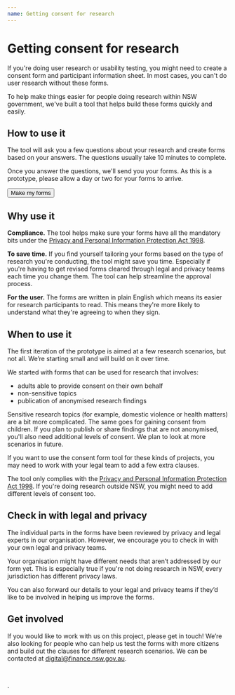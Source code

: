 ```yaml
---
name: Getting consent for research
---	
```


# Getting consent for research

If you're doing user research or usability testing, you might need to create a consent form and participant information sheet. In most cases, you can't do user research without these forms. 

To help make things easier for people doing research within NSW government, we've built a tool that helps build these forms quickly and easily. 


## How to use it

The tool will ask you a few questions about your research and create forms based on your answers. The questions usually take 10 minutes to complete. 

Once you answer the questions, we'll send you your forms. As this is a prototype, please allow a day or two for your forms to arrive.

<p>
	<a href="https://docs.google.com/forms/d/e/1FAIpQLSdPAvNyaF5DZrNJOBTN43CAgSkKqB2cyodeTt8YV6fVyqu61A/viewform?usp=sf_link">
     <button class="au-btn">Make my forms</button>
  </a>	    
</p>

## Why use it

<b>Compliance.</b> The tool helps make sure your forms have all the mandatory bits under the <a href="https://www.legislation.nsw.gov.au/#/view/act/1998/133">Privacy and Personal Information Protection Act 1998</a>.

<b>To save time.</b> If you find yourself tailoring your forms based on the type of research you're conducting, the tool might save you time. Especially if you're having to get revised forms cleared through legal and privacy teams each time you change them. The tool can help streamline the approval process.

<b>For the user.</b> The forms are written in plain English which means its easier for research participants to read. This means they're more likely to understand what they're agreeing to when they sign.

## When to use it 

The first iteration of the prototype is aimed at a few research scenarios, but not all. We’re starting small and will build on it over time. 

We started with forms that can be used for research that involves:

-	adults able to provide consent on their own behalf 
-	non-sensitive topics
-	publication of anonymised research findings

Sensitive research topics (for example, domestic violence or health matters) are a bit more complicated. The same goes for gaining consent from children. If you plan to publish or share findings that are not anonymised, you'll also need additional levels of consent. We plan to look at more scenarios in future. 

If you want to use the consent form tool for these kinds of projects, you may need to work with your legal team to add a few extra clauses. 

The tool only complies with the [Privacy and Personal Information Protection Act 1998](https://www.legislation.nsw.gov.au/#/view/act/1998/133). If you're doing research outside NSW, you might need to add different levels of consent too.

## Check in with legal and privacy 

The individual parts in the forms have been reviewed by privacy and legal experts in our organisation. However, we encourage you to check in with your own legal and privacy teams. 

Your organisation might have different needs that aren’t addressed by our form yet. This is especially true if you're not doing research in NSW, every jurisdiction has different privacy laws.

You can also forward our details to your legal and privacy teams if they’d like to be involved in helping us improve the forms. 

## Get involved 

If you would like to work with us on this project, please get in touch! We’re also looking for people who can help us test the forms with more citizens and build out the clauses for different research scenarios. We can be contacted at <a href="mailto:digital@finance.nsw.gov.au?subject=Consent in research">digital@finance.nsw.gov.au</a>.
<p>&nbsp;</p>.

